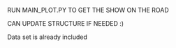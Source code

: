 RUN MAIN_PLOT.PY TO GET THE SHOW ON THE ROAD

CAN UPDATE STRUCTURE IF NEEDED :)

Data set is already included
